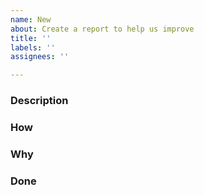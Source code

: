 ```yaml
---
name: New
about: Create a report to help us improve
title: ''
labels: ''
assignees: ''

---
```


### Description

### How

### Why

### Done
